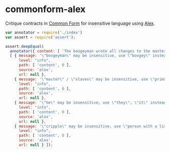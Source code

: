 # commonform-alex
Critique contracts in [Common Form](https://github.com/commonform) for insensitive language using [Alex](https://github.com/wooorm/alex).

```javascript
var annotator = require('./index')
var assert = require('assert');

assert.deepEqual(
  annotator({ content: [ 'The boogeyman wrote all changes to the master server. Thus, the slaves were read-only copies of master. But not to worry, he was a cripple.' ] }),
  [ { message: '\"boogeyman\" may be insensitive, use \"boogey\" instead',
      level: "info",
      path: [ 'content', 0 ],
      source: 'alex',
      url: null },
    { message: '\"master\" / \"slaves\" may be insensitive, use \"primary\" / \"replica\" instead',
      level: "info",
      path: [ 'content', 0 ],
      source: 'alex',
      url: null },
    { message: '\"he\" may be insensitive, use \"they\", \"it\" instead',
      level: "info",
      path: [ 'content', 0 ],
      source: 'alex',
      url: null },
    { message: '\"cripple\" may be insensitive, use \"person with a limp\" instead',
      level: "info",
      path: [ 'content', 0 ],
      source: 'alex',
      url: null } ]);
```
